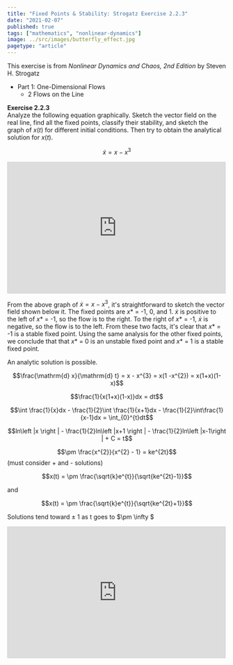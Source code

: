 ```yaml
---
title: "Fixed Points & Stability: Strogatz Exercise 2.2.3"
date: "2021-02-07"
published: true
tags: ["mathematics", "nonlinear-dynamics"]
image: ../src/images/butterfly_effect.jpg
pagetype: "article"
---
```


This exercise is from *Nonlinear Dynamics and Chaos, 2nd Edition* by Steven H. Strogatz

- Part 1: One-Dimensional Flows
  - 2 Flows on the Line


**Exercise 2.2.3**  
Analyze the following equation graphically. Sketch the vector field on the real line, find all the fixed points, classify their stability, and sketch the graph of $x(t)$ for different initial conditions. Then try to obtain the analytical solution for $x(t)$.

$$\dot {x} = x - x^{3}$$

<iframe src="https://www.desmos.com/calculator/ysouxtxafy?embed" width="500px" height="300px" style="border: 1px solid #ccc" frameborder=0></iframe>

From the above graph of $\dot {x} = x - x^{3}$, it's straightforward to sketch the vector field shown below it. The fixed points are $x*$ = -1, 0, and 1. $\dot {x}$ is positive to the left of $x*$ = -1, so the flow is to the right. To the right of $x*$ = -1, $\dot {x}$ is negative, so the flow is to the left. From these two facts, it's clear that $x*$ = -1 is a stable fixed point. Using the same analysis for the other fixed points, we conclude that that $x*$ = 0 is an unstable fixed point and $x*$ = 1 is a stable fixed point.

An analytic solution is possible.

$$\frac{\mathrm{d} x}{\mathrm{d} t} = x - x^{3} = x(1 -x^{2}) = x(1+x)(1-x)$$

$$\frac{1}{x(1+x)(1-x)}dx = dt$$

$$\int \frac{1}{x}dx - \frac{1}{2}\int \frac{1}{x+1}dx - \frac{1}{2}\int\frac{1}{x-1}dx = \int_{0}^{t}dt$$

$$ln\left |x  \right | - \frac{1}{2}ln\left |x+1 \right | - \frac{1}{2}ln\left |x-1\right | + C = t$$

$$\pm \frac{x^{2}}{x^{2} - 1} = ke^{2t}$$ (must consider + and - solutions)

$$x(t) = \pm \frac{\sqrt{k}e^{t}}{\sqrt{ke^{2t}-1}}$$

and

$$x(t) = \pm \frac{\sqrt{k}e^{t}}{\sqrt{ke^{2t}+1}}$$

Solutions tend toward $\pm \ 1$ as t goes to $\pm \infty $

<iframe src="https://www.desmos.com/calculator/rylvicwlql?embed" width="500px" height="300px" style="border: 1px solid #ccc" frameborder=0></iframe>

